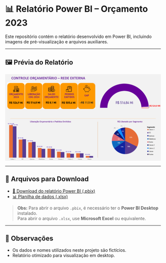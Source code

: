 # 📊 Relatório Power BI – Orçamento 2023

Este repositório contém o relatório desenvolvido em Power BI, incluindo imagens de pré-visualização e arquivos auxiliares.

---

## 🖼 Prévia do Relatório

![Dashboard Principal](https://github.com/DanRebelato/PowerBI-Orcamento/blob/main/Documentacao/Orcamento_2023.png)

---

## 📂 Arquivos para Download

- [📄 Download do relatório Power BI (.pbix)](https://github.com/DanRebelato/PowerBI-Orcamento/raw/refs/heads/main/Documentacao/Or%C3%A7amento%20Rede%202023.pbix)
- [📊 Planilha de dados (.xlsx)](https://github.com/DanRebelato/PowerBI-Orcamento/raw/refs/heads/main/Documentacao/Base%20Or%C3%A7amento.xlsx)

> **Obs:** Para abrir o arquivo `.pbix`, é necessário ter o **Power BI Desktop** instalado.  
> Para abrir o arquivo `.xlsx`, use **Microsoft Excel** ou equivalente.

---

## 📌 Observações

- Os dados e nomes utilizados neste projeto são fictícios.
- Relatório otimizado para visualização em desktop.
